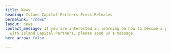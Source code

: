 ```yaml
---
title: News
heading: Island Capital Partners Press Releases
permalink: "/news"
layout: news
contact_message: If you are interested in learning on how to become a portfolio company
  with Island Capital Partners, please send us a message.
hero_arrow: false

---
```

